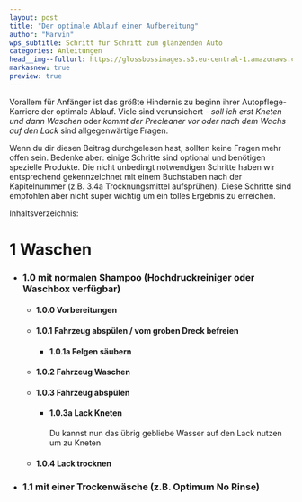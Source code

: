 ```yaml
---
layout: post
title: "Der optimale Ablauf einer Aufbereitung"
author: "Marvin"
wps_subtitle: Schritt für Schritt zum glänzenden Auto
categories: Anleitungen
head__img--fullurl: https://glossbossimages.s3.eu-central-1.amazonaws.com/
markasnew: true
preview: true
---
```


Vorallem für Anfänger ist das größte Hindernis zu beginn ihrer Autopflege-Karriere der optimale Ablauf. Viele sind verunsichert - *soll ich erst Kneten und dann Waschen* oder *kommt der Precleaner vor oder nach dem Wachs auf den Lack* sind allgegenwärtige Fragen.

Wenn du dir diesen Beitrag durchgelesen hast, sollten keine Fragen mehr offen sein. Bedenke aber: einige Schritte sind optional und benötigen spezielle Produkte. Die nicht unbedingt notwendigen Schritte haben wir entsprechend gekennzeichnet mit einem Buchstaben nach der Kapitelnummer (z.B. 3.4a Trocknungsmittel aufsprühen). Diese Schritte sind empfohlen aber nicht super wichtig um ein tolles Ergebnis zu erreichen.

Inhaltsverzeichnis:

# 1 Waschen
- ### 1.0 mit normalen Shampoo (Hochdruckreiniger oder Waschbox verfügbar)
    - #### 1.0.0 Vorbereitungen
    - #### 1.0.1 Fahrzeug abspülen / vom groben Dreck befreien
        - #### 1.0.1a Felgen säubern 
    - #### 1.0.2 Fahrzeug Waschen
    - #### 1.0.3 Fahrzeug abspülen
        - #### 1.0.3a Lack Kneten
          Du kannst nun das übrig gebliebe Wasser auf den Lack nutzen um zu Kneten
    - #### 1.0.4 Lack trocknen
- ### 1.1 mit einer Trockenwäsche (z.B. Optimum No Rinse)

